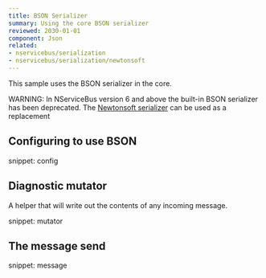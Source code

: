 ```yaml
---
title: BSON Serializer
summary: Using the core BSON serializer
reviewed: 2030-01-01
component: Json
related:
- nservicebus/serialization
- nservicebus/serialization/newtonsoft
---
```


This sample uses the BSON serializer in the core.

WARNING: In NServiceBus version 6 and above the built-in BSON serializer has been deprecated. The [Newtonsoft serializer](/nservicebus/serialization/newtonsoft.md) can be used as a replacement


## Configuring to use BSON

snippet: config


## Diagnostic mutator

A helper that will write out the contents of any incoming message.

snippet: mutator


## The message send

snippet: message

